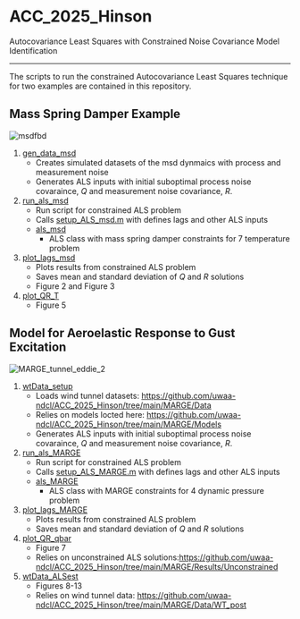 # ACC_2025_Hinson
Autocovariance Least Squares with Constrained Noise Covariance Model Identification

---

The scripts to run the constrained Autocovariance Least Squares technique for two examples are contained in this repository.

## Mass Spring Damper Example
![msdfbd](https://github.com/user-attachments/assets/256d80c3-0c33-4f19-bcdf-00a3877f13e3)

1. [gen_data_msd](https://github.com/uwaa-ndcl/ACC_2025_Hinson/blob/main/MassSpringDamper/gen_data_msd.m)
   - Creates simulated datasets of the msd dynmaics with process and measurement noise
   - Generates ALS inputs with initial suboptimal process noise covaraince, $Q$ and measurement noise covariance,  $R$.
2. [run_als_msd](https://github.com/uwaa-ndcl/ACC_2025_Hinson/blob/main/MassSpringDamper/run_als_msd.m)
   - Run script for constrained ALS problem
   - Calls [setup_ALS_msd.m](https://github.com/uwaa-ndcl/ACC_2025_Hinson/blob/main/MassSpringDamper/setup_ALS_msd.m) with defines lags and other ALS inputs
   - [als_msd](https://github.com/uwaa-ndcl/ACC_2025_Hinson/blob/main/MassSpringDamper/als_msd.m)
     - ALS class with mass spring damper constraints for 7 temperature problem
3. [plot_lags_msd](https://github.com/uwaa-ndcl/ACC_2025_Hinson/blob/main/MassSpringDamper/plot_lags_msd.m)
   - Plots results from constrained ALS problem
   - Saves mean and standard deviation of $Q$ and $R$ solutions
   - Figure 2 and Figure 3
4. [plot_QR_T](https://github.com/uwaa-ndcl/ACC_2025_Hinson/blob/main/MassSpringDamper/plot_QR_T.m)
   - Figure 5
  
## Model for Aeroelastic Response to Gust Excitation
![MARGE_tunnel_eddie_2](https://github.com/user-attachments/assets/3e91ef10-5956-45b0-b81e-b710b8b1d441)


1. [wtData_setup](https://github.com/uwaa-ndcl/ACC_2025_Hinson/blob/main/MARGE/wtData_setup.m)
   - Loads wind tunnel datasets: https://github.com/uwaa-ndcl/ACC_2025_Hinson/tree/main/MARGE/Data
   - Relies on models locted here: https://github.com/uwaa-ndcl/ACC_2025_Hinson/tree/main/MARGE/Models
   - Generates ALS inputs with initial suboptimal process noise covaraince, $Q$ and measurement noise covariance,  $R$.
2. [run_als_MARGE](https://github.com/uwaa-ndcl/ACC_2025_Hinson/blob/main/MARGE/run_als_MARGE.m)
   - Run script for constrained ALS problem
   - Calls [setup_ALS_MARGE.m](https://github.com/uwaa-ndcl/ACC_2025_Hinson/blob/main/MARGE/setup_ALS_MARGE.m) with defines lags and other ALS inputs
   - [als_MARGE](https://github.com/uwaa-ndcl/ACC_2025_Hinson/blob/main/MARGE/als_MARGE.m)
     - ALS class with MARGE constraints for 4 dynamic pressure problem
3. [plot_lags_MARGE](https://github.com/uwaa-ndcl/ACC_2025_Hinson/blob/main/MARGE/plot_lags_MARGE.m)
   - Plots results from constrained ALS problem
   - Saves mean and standard deviation of $Q$ and $R$ solutions
4. [plot_QR_qbar](https://github.com/uwaa-ndcl/ACC_2025_Hinson/blob/main/MARGE/plot_QR_qbar.m)
   - Figure 7
   - Relies on unconstrained ALS solutions:https://github.com/uwaa-ndcl/ACC_2025_Hinson/tree/main/MARGE/Results/Unconstrained
5. [wtData_ALSest](https://github.com/uwaa-ndcl/ACC_2025_Hinson/blob/main/MARGE/wtData_ALSest.m)
   - Figures 8-13
   - Relies on wind tunnel data: https://github.com/uwaa-ndcl/ACC_2025_Hinson/tree/main/MARGE/Data/WT_post

